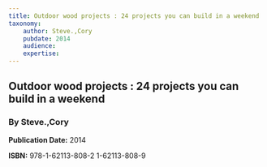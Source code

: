 ```yaml
---
title: Outdoor wood projects : 24 projects you can build in a weekend
taxonomy:
	author: Steve.,Cory
	pubdate: 2014
	audience: 
	expertise: 
---
```

## Outdoor wood projects : 24 projects you can build in a weekend
### By Steve.,Cory

**Publication Date:** 2014

**ISBN:** 978-1-62113-808-2 1-62113-808-9